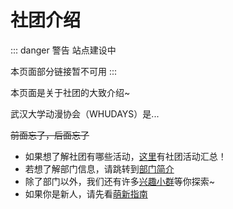 # 社团介绍

::: danger 警告
站点建设中

本页面部分链接暂不可用
:::

本页面是关于社团的大致介绍~

武汉大学动漫协会（WHUDAYS）是...

~~前面忘了，后面忘了~~

- 如果想了解社团有哪些活动，[这里](/activity/)有社团活动汇总！
- 若想了解部门信息，请跳转到[部门简介](/department/)
- 除了部门以外，我们还有许多[兴趣小群](/group/)等你探索~
- 如果你是新人，请先看[萌新指南](/about/newbie-guide/2024/)